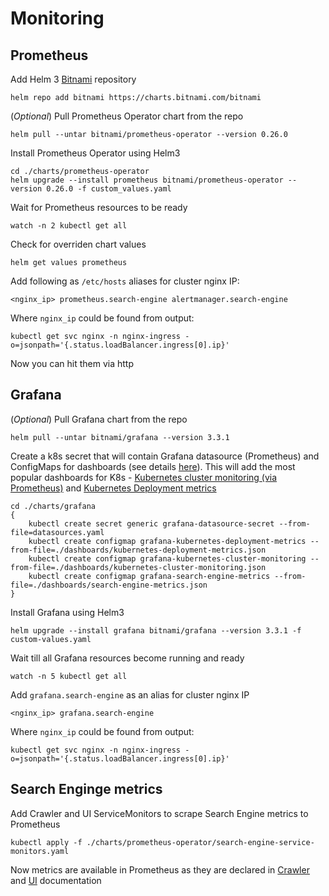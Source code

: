 # Monitoring

## Prometheus

Add Helm 3 [Bitnami](https://hub.helm.sh/charts/bitnami) repository

    helm repo add bitnami https://charts.bitnami.com/bitnami

(_Optional_) Pull Prometheus Operator chart from the repo

    helm pull --untar bitnami/prometheus-operator --version 0.26.0

Install Prometheus Operator using Helm3

    cd ./charts/prometheus-operator
    helm upgrade --install prometheus bitnami/prometheus-operator --version 0.26.0 -f custom_values.yaml

Wait for Prometheus resources to be ready

    watch -n 2 kubectl get all

Check for overriden chart values

    helm get values prometheus

Add following as `/etc/hosts` aliases for cluster nginx IP:

    <nginx_ip> prometheus.search-engine alertmanager.search-engine

Where `nginx_ip` could be found from output:

    kubectl get svc nginx -n nginx-ingress -o=jsonpath='{.status.loadBalancer.ingress[0].ip}'

Now you can hit them via http

## Grafana

(_Optional_) Pull Grafana chart from the repo

    helm pull --untar bitnami/grafana --version 3.3.1

Create a k8s secret that will contain Grafana datasource (Prometheus)
and ConfigMaps for dashboards (see details [here](https://hub.helm.sh/charts/bitnami/grafana)).
This will add the most popular dashboards for K8s -
[Kubernetes cluster monitoring (via Prometheus)](https://grafana.com/grafana/dashboards/315)
and [Kubernetes Deployment metrics](https://grafana.com/grafana/dashboards/741)

    cd ./charts/grafana
    {
        kubectl create secret generic grafana-datasource-secret --from-file=datasources.yaml
        kubectl create configmap grafana-kubernetes-deployment-metrics --from-file=./dashboards/kubernetes-deployment-metrics.json
        kubectl create configmap grafana-kubernetes-cluster-monitoring --from-file=./dashboards/kubernetes-cluster-monitoring.json
        kubectl create configmap grafana-search-engine-metrics --from-file=./dashboards/search-engine-metrics.json
    }

Install Grafana using Helm3

    helm upgrade --install grafana bitnami/grafana --version 3.3.1 -f custom-values.yaml

Wait till all Grafana resources become running and ready

    watch -n 5 kubectl get all

Add `grafana.search-engine` as an alias for cluster nginx IP

    <nginx_ip> grafana.search-engine

Where `nginx_ip` could be found from output:

    kubectl get svc nginx -n nginx-ingress -o=jsonpath='{.status.loadBalancer.ingress[0].ip}'

## Search Enginge metrics

Add Crawler and UI ServiceMonitors to scrape Search Engine metrics to Prometheus

    kubectl apply -f ./charts/prometheus-operator/search-engine-service-monitors.yaml

Now metrics are available in Prometheus as they are declared in
[Crawler](https://github.com/otus-devops-2020-02-lineate/search_engine_crawler#%D0%BC%D0%BE%D0%BD%D0%B8%D1%82%D0%BE%D1%80%D0%B8%D0%BD%D0%B3)
and [UI](https://github.com/otus-devops-2020-02-lineate/search_engine_crawler#%D0%BC%D0%BE%D0%BD%D0%B8%D1%82%D0%BE%D1%80%D0%B8%D0%BD%D0%B3) documentation
